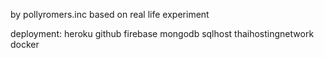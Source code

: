 by pollyromers.inc based on real life experiment 


deployment:
heroku
github
firebase
mongodb
sqlhost
thaihostingnetwork
docker
